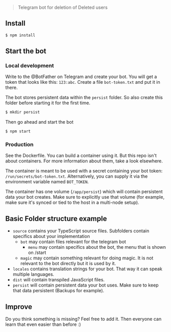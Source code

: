 > Telegram bot for deletion of Deleted users

## Install

```sh
$ npm install
```


## Start the bot

### Local development

Write to the @BotFather on Telegram and create your bot.
You will get a token that looks like this: `123:abc`.
Create a file `bot-token.txt` and put it in there.

The bot stores persistent data within the `persist` folder.
So also create this folder before starting it for the first time.

```sh
$ mkdir persist
```

Then go ahead and start the bot

```sh
$ npm start
```

### Production

See the Dockerfile.
You can build a container using it.
But this repo isn't about containers.
For more information about them, take a look elsewhere.

The container is meant to be used with a secret containing your bot token: `/run/secrets/bot-token.txt`.
Alternatively, you can supply it via the environment variable named `BOT_TOKEN`.

The container has one volume (`/app/persist`) which will contain persistent data your bot creates.
Make sure to explicitly use that volume (for example, make sure it's synced or tied to the host in a multi-node setup).

## Basic Folder structure example

- `source` contains your TypeScript source files. Subfolders contain specifics about your implementation
  - `bot` may contain files relevant for the telegram bot
    - `menu` may contain specifics about the bot, the menu that is shown on /start
  - `magic` may contain something relevant for doing magic. It is not relevant to the bot directly but it is used by it.
- `locales` contains translation strings for your bot. That way it can speak multiple languages.
- `dist` will contain transpiled JavaScript files.
- `persist` will contain persistent data your bot uses. Make sure to keep that data persistent (Backups for example).

## Improve

Do you think something is missing?
Feel free to add it.
Then everyone can learn that even easier than before :)
